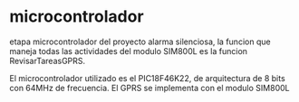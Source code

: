 # microcontrolador
etapa microcontrolador del proyecto alarma silenciosa, la funcion que maneja todas las actividades del modulo SIM800L es la funcion RevisarTareasGPRS.

El microcontrolador utilizado es el PIC18F46K22, de arquitectura de 8 bits con 64MHz de frecuencia.
El GPRS se implementa con el modulo SIM800L

